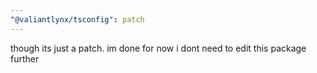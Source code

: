 ```yaml
---
"@valiantlynx/tsconfig": patch
---
```


though its just a patch. im done for now i dont need to edit this package further
